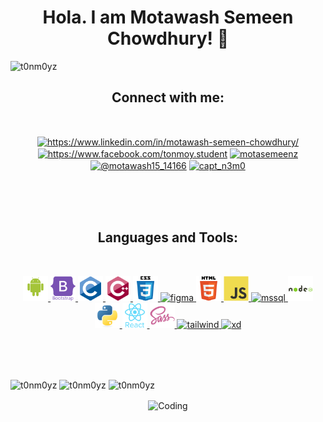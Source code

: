 



<!--
[![Top Langs](https://github-readme-stats.vercel.app/api/top-langs/?username=T0nm0yZ)](https://github.com/T0nm0yZ/github-readme-stats)

**T0nm0yZ/T0nm0yZ** is a ✨ _special_ ✨ repository because its `README.md` (this file) appears on your GitHub profile.

Here are some ideas to get you started:

- 🔭 I’m currently working on ...
- 🌱 I’m currently learning ...
- 👯 I’m looking to collaborate on ...
- 🤔 I’m looking for help with ...
- 💬 Ask me about ...
- 📫 How to reach me: ...
- 😄 Pronouns: ...
- ⚡ Fun fact: ...
-->

<h1 align="center"> Hola. I am Motawash Semeen Chowdhury! 👋 </h1>

<p align="left"> <img src="https://komarev.com/ghpvc/?username=t0nm0yz&label=Profile%20views&color=0e75b6&style=flat" alt="t0nm0yz" /> </p>

<h2  align="center">Connect with me:</h2>
<br/>

<p  align="center">
<a href="https://www.linkedin.com/in/motawash-semeen-chowdhury/" target="blank"><img align="center" src="https://raw.githubusercontent.com/rahuldkjain/github-profile-readme-generator/master/src/images/icons/Social/linked-in-alt.svg" alt="https://www.linkedin.com/in/motawash-semeen-chowdhury/" height="30" width="40" /></a>
<a href="https://www.facebook.com/tonmoy.student" target="blank"><img align="center" src="https://raw.githubusercontent.com/rahuldkjain/github-profile-readme-generator/master/src/images/icons/Social/facebook.svg" alt="https://www.facebook.com/tonmoy.student" height="30" width="40" /></a>
 <a href="https://www.codechef.com/users/motasemeenz" target="blank"><img align="center" src="https://static.uacdn.net/thumbnail/external-app-icons/ce4fd2180646452aa0b03c3ffa3ef8e2.png" alt="motasemeenz" height="30" width="40" /></a>
<a href="https://www.hackerrank.com/@motawash15_14166" target="blank"><img align="center" src="https://raw.githubusercontent.com/rahuldkjain/github-profile-readme-generator/master/src/images/icons/Social/hackerrank.svg" alt="@motawash15_14166" height="30" width="40" /></a>
<a href="https://codeforces.com/profile/capt_n3m0" target="blank"><img align="center" src="https://raw.githubusercontent.com/rahuldkjain/github-profile-readme-generator/master/src/images/icons/Social/codeforces.svg" alt="capt_n3m0" height="30" width="40" /></a>
</p>

<br/>
<br/>
<br/>

<h2 align="center">Languages and Tools:</h2>
<br/>

<p  align="center"> <a href="https://developer.android.com" target="_blank" rel="noreferrer"> <img src="https://raw.githubusercontent.com/devicons/devicon/master/icons/android/android-original-wordmark.svg" alt="android" width="40" height="40"/> </a> <a href="https://getbootstrap.com" target="_blank" rel="noreferrer"> <img src="https://raw.githubusercontent.com/devicons/devicon/master/icons/bootstrap/bootstrap-plain-wordmark.svg" alt="bootstrap" width="40" height="40"/> </a> <a href="https://www.cprogramming.com/" target="_blank" rel="noreferrer"> <img src="https://raw.githubusercontent.com/devicons/devicon/master/icons/c/c-original.svg" alt="c" width="40" height="40"/> </a> <a href="https://www.w3schools.com/cpp/" target="_blank" rel="noreferrer"> <img src="https://raw.githubusercontent.com/devicons/devicon/master/icons/cplusplus/cplusplus-original.svg" alt="cplusplus" width="40" height="40"/> </a> <a href="https://www.w3schools.com/css/" target="_blank" rel="noreferrer"> <img src="https://raw.githubusercontent.com/devicons/devicon/master/icons/css3/css3-original-wordmark.svg" alt="css3" width="40" height="40"/> </a> <a href="https://www.figma.com/" target="_blank" rel="noreferrer"> <img src="https://www.vectorlogo.zone/logos/figma/figma-icon.svg" alt="figma" width="40" height="40"/> </a> <a href="https://www.w3.org/html/" target="_blank" rel="noreferrer"> <img src="https://raw.githubusercontent.com/devicons/devicon/master/icons/html5/html5-original-wordmark.svg" alt="html5" width="40" height="40"/> </a> <a href="https://developer.mozilla.org/en-US/docs/Web/JavaScript" target="_blank" rel="noreferrer"> <img src="https://raw.githubusercontent.com/devicons/devicon/master/icons/javascript/javascript-original.svg" alt="javascript" width="40" height="40"/> </a> <a href="https://www.microsoft.com/en-us/sql-server" target="_blank" rel="noreferrer"> <img src="https://www.svgrepo.com/show/303229/microsoft-sql-server-logo.svg" alt="mssql" width="40" height="40"/> </a> <a href="https://nodejs.org" target="_blank" rel="noreferrer"> <img src="https://raw.githubusercontent.com/devicons/devicon/master/icons/nodejs/nodejs-original-wordmark.svg" alt="nodejs" width="40" height="40"/> </a><a href="https://www.python.org" target="_blank" rel="noreferrer"> <img src="https://raw.githubusercontent.com/devicons/devicon/master/icons/python/python-original.svg" alt="python" width="40" height="40"/> </a> <a href="https://reactjs.org/" target="_blank" rel="noreferrer"> <img src="https://raw.githubusercontent.com/devicons/devicon/master/icons/react/react-original-wordmark.svg" alt="react" width="40" height="40"/> </a> <a href="https://sass-lang.com" target="_blank" rel="noreferrer"> <img src="https://raw.githubusercontent.com/devicons/devicon/master/icons/sass/sass-original.svg" alt="sass" width="40" height="40"/> </a> <a href="https://tailwindcss.com/" target="_blank" rel="noreferrer"> <img src="https://www.vectorlogo.zone/logos/tailwindcss/tailwindcss-icon.svg" alt="tailwind" width="40" height="40"/> </a> <a href="https://www.adobe.com/products/xd.html" target="_blank" rel="noreferrer"> <img src="https://cdn.worldvectorlogo.com/logos/adobe-xd.svg" alt="xd" width="40" height="40"/> </a> </p>

<br/>
<br/>
<br/>

<p>
  <img align="center"  width="32%" height="35%" src="https://github-readme-stats.vercel.app/api/top-langs?username=t0nm0yz&show_icons=true&locale=en&layout=compact" alt="t0nm0yz" />
<img align="center"  width="32%" height="35%"  src="https://github-readme-streak-stats.herokuapp.com/?user=t0nm0yz&" alt="t0nm0yz" />
<img align="center"  width="32%" height="35%"  src="https://github-readme-stats.vercel.app/api?username=t0nm0yz&show_icons=true&locale=en" alt="t0nm0yz" />
 </p>


<p  align="center">
 <img align="center" alt="Coding" width="400" height="auto" src="https://camo.githubusercontent.com/e17fa803d78ac12033843b430779e92bebbe43a6bf3a8625f0c8ccabfd97dacc/68747470733a2f2f692e70696e696d672e636f6d2f6f726967696e616c732f61352f38372f65622f61353837656236393866663639646164356566663539333561636331373165382e676966" data-canonical-src="https://i.pinimg.com/originals/a5/87/eb/a587eb698ff69dad5eff5935acc171e8.gif" style="max-width: 100%;">
 </p>
